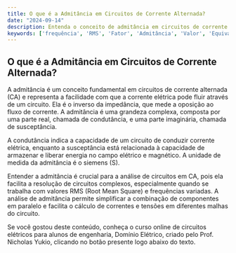 ```yaml
---
title: O que é a Admitância em Circuitos de Corrente Alternada?
date: "2024-09-14"
description: Entenda o conceito de admitância em circuitos de corrente alternada e sua importância na análise de circuitos elétricos.
keywords: ['frequência', 'RMS', 'Fator', 'Admitância', 'Valor', 'Equivalente', 'Malha']
---
```


## O que é a Admitância em Circuitos de Corrente Alternada?

A admitância é um conceito fundamental em circuitos de corrente alternada (CA) e representa a facilidade com que a corrente elétrica pode fluir através de um circuito. Ela é o inverso da impedância, que mede a oposição ao fluxo de corrente. A admitância é uma grandeza complexa, composta por uma parte real, chamada de condutância, e uma parte imaginária, chamada de susceptância.

A condutância indica a capacidade de um circuito de conduzir corrente elétrica, enquanto a susceptância está relacionada à capacidade de armazenar e liberar energia no campo elétrico e magnético. A unidade de medida da admitância é o siemens (S).

Entender a admitância é crucial para a análise de circuitos em CA, pois ela facilita a resolução de circuitos complexos, especialmente quando se trabalha com valores RMS (Root Mean Square) e frequências variadas. A análise de admitância permite simplificar a combinação de componentes em paralelo e facilita o cálculo de correntes e tensões em diferentes malhas do circuito.

Se você gostou deste conteúdo, conheça o curso online de circuitos elétricos para alunos de engenharia, Domínio Elétrico, criado pelo Prof. Nicholas Yukio, clicando no botão presente logo abaixo do texto.